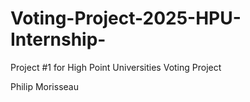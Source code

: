 # Voting-Project-2025-HPU-Internship-
Project #1 for High Point Universities Voting Project

Philip Morisseau
